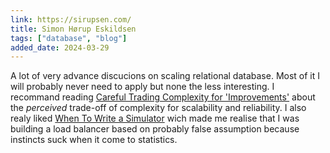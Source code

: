 ```yaml
---
link: https://sirupsen.com/
title: Simon Hørup Eskildsen
tags: ["database", "blog"]
added_date: 2024-03-29
---
```


A lot of very advance discucions on scaling relational database. Most of it I will
probably never need to apply but none the less interesting. I recommand reading
[Careful Trading Complexity for 'Improvements'](https://sirupsen.com/trading-complexity)
about the *perceived* trade-off of complexity for scalability and reliability.
I also realy liked [When To Write a Simulator](https://sirupsen.com/napkin/problem-16-simulation)
wich made me realise that I was building a load balancer based on probably false
assumption because instincts suck when it come to statistics. 


